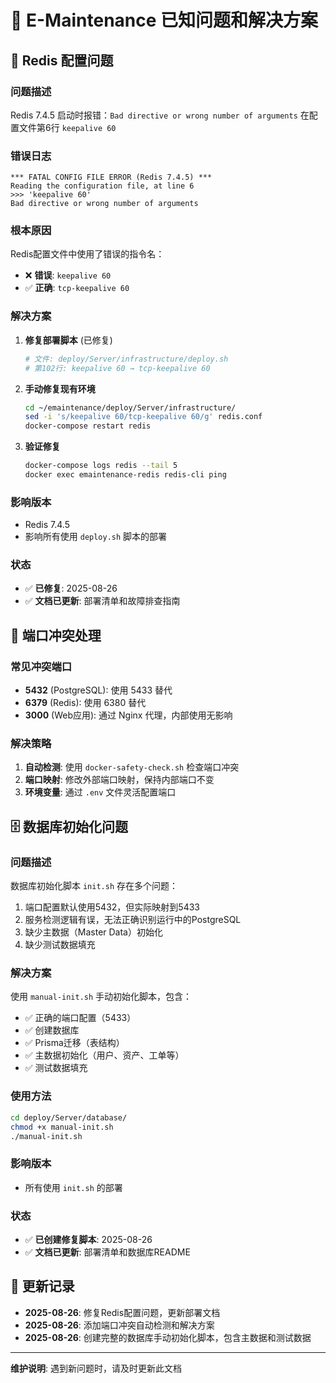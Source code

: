 # 🐛 E-Maintenance 已知问题和解决方案

## 🔄 Redis 配置问题

### 问题描述
Redis 7.4.5 启动时报错：`Bad directive or wrong number of arguments` 在配置文件第6行 `keepalive 60`

### 错误日志
```
*** FATAL CONFIG FILE ERROR (Redis 7.4.5) ***
Reading the configuration file, at line 6
>>> 'keepalive 60'
Bad directive or wrong number of arguments
```

### 根本原因
Redis配置文件中使用了错误的指令名：
- ❌ **错误**: `keepalive 60`
- ✅ **正确**: `tcp-keepalive 60`

### 解决方案
1. **修复部署脚本** (已修复)
   ```bash
   # 文件: deploy/Server/infrastructure/deploy.sh
   # 第102行: keepalive 60 → tcp-keepalive 60
   ```

2. **手动修复现有环境**
   ```bash
   cd ~/emaintenance/deploy/Server/infrastructure/
   sed -i 's/keepalive 60/tcp-keepalive 60/g' redis.conf
   docker-compose restart redis
   ```

3. **验证修复**
   ```bash
   docker-compose logs redis --tail 5
   docker exec emaintenance-redis redis-cli ping
   ```

### 影响版本
- Redis 7.4.5
- 影响所有使用 `deploy.sh` 脚本的部署

### 状态
- ✅ **已修复**: 2025-08-26
- ✅ **文档已更新**: 部署清单和故障排查指南

## 🔌 端口冲突处理

### 常见冲突端口
- **5432** (PostgreSQL): 使用 5433 替代
- **6379** (Redis): 使用 6380 替代  
- **3000** (Web应用): 通过 Nginx 代理，内部使用无影响

### 解决策略
1. **自动检测**: 使用 `docker-safety-check.sh` 检查端口冲突
2. **端口映射**: 修改外部端口映射，保持内部端口不变
3. **环境变量**: 通过 `.env` 文件灵活配置端口

## 🗄️ 数据库初始化问题

### 问题描述
数据库初始化脚本 `init.sh` 存在多个问题：
1. 端口配置默认使用5432，但实际映射到5433
2. 服务检测逻辑有误，无法正确识别运行中的PostgreSQL
3. 缺少主数据（Master Data）初始化
4. 缺少测试数据填充

### 解决方案
使用 `manual-init.sh` 手动初始化脚本，包含：
- ✅ 正确的端口配置（5433）
- ✅ 创建数据库
- ✅ Prisma迁移（表结构）
- ✅ 主数据初始化（用户、资产、工单等）
- ✅ 测试数据填充

### 使用方法
```bash
cd deploy/Server/database/
chmod +x manual-init.sh
./manual-init.sh
```

### 影响版本
- 所有使用 `init.sh` 的部署

### 状态
- ✅ **已创建修复脚本**: 2025-08-26
- ✅ **文档已更新**: 部署清单和数据库README

## 📝 更新记录
- **2025-08-26**: 修复Redis配置问题，更新部署文档
- **2025-08-26**: 添加端口冲突自动检测和解决方案
- **2025-08-26**: 创建完整的数据库手动初始化脚本，包含主数据和测试数据

---
**维护说明**: 遇到新问题时，请及时更新此文档